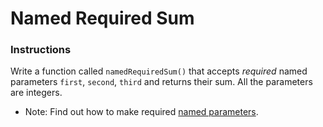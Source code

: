 # Named Required Sum

### Instructions

Write a function called `namedRequiredSum()` that accepts *required* named parameters `first`, `second`, `third` and returns their sum. All the parameters are integers.

- Note: Find out how to make required [named parameters](https://dart.dev/guides/language/language-tour).

